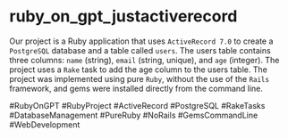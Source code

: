 # ruby_on_gpt_justactiverecord
Our project is a Ruby application that uses `ActiveRecord 7.0` to create a `PostgreSQL` database and a table called `users`. The users table contains three columns: `name` (string), `email` (string, unique), and `age` (integer). The project uses a `Rake`  task to add the age column to the users table. The project was implemented using pure `Ruby`, without the use of the `Rails` framework, and gems were installed directly from the command line.

#RubyOnGPT
#RubyProject
#ActiveRecord
#PostgreSQL
#RakeTasks
#DatabaseManagement
#PureRuby
#NoRails
#GemsCommandLine
#WebDevelopment